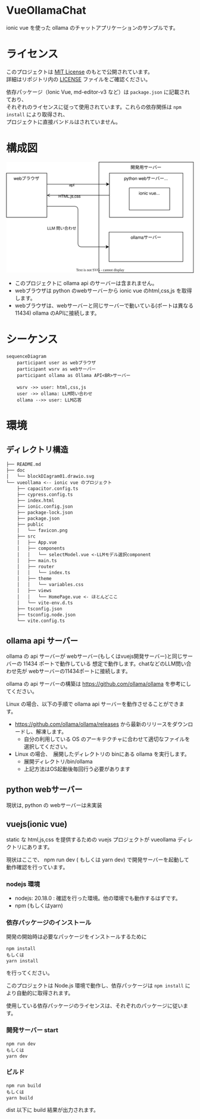 # VueOllamaChat

ionic vue を使った ollama のチャットアプリケーションのサンプルです。

# ライセンス

このプロジェクトは [MIT License](https://opensource.org/licenses/MIT) のもとで公開されています。  
詳細はリポジトリ内の [LICENSE](./LICENSE) ファイルをご確認ください。

依存パッケージ（Ionic Vue, md-editor-v3 など）は `package.json` に記載されており、  
それぞれのライセンスに従って使用されています。これらの依存関係は `npm install` により取得され、  
プロジェクトに直接バンドルはされていません。

# 構成図

![構成図](doc/blockDIagram01.drawio.svg)

* このプロジェクトに ollama api のサーバーは含まれません。
* webブラウザは python のwebサーバーから ionic vue のhtml,css,js を取得します。
* webブラウザは、webサーバーと同じサーバーで動いている(ポートは異なる11434) ollama のAPIに接続します。

# シーケンス

```mermaid
sequenceDiagram
    participant user as webブラウザ
    participant wsrv as webサーバー
    participant ollama as Ollama API<BR>サーバー

    wsrv ->> user: html,css,js
    user ->> ollama: LLM問い合わせ
    ollama -->> user: LLM応答
```

# 環境

## ディレクトリ構造

```
├── README.md
├── doc
│   └── blockDIagram01.drawio.svg
└── vueollama <-- ionic vue のプロジェクト
    ├── capacitor.config.ts
    ├── cypress.config.ts
    ├── index.html
    ├── ionic.config.json
    ├── package-lock.json
    ├── package.json
    ├── public
    │   └── favicon.png
    ├── src
    │   ├── App.vue
    │   ├── components
    │   │   └── selectModel.vue <-LLMモデル選択component
    │   ├── main.ts
    │   ├── router
    │   │   └── index.ts
    │   ├── theme
    │   │   └── variables.css
    │   ├── views
    │   │   └── HomePage.vue <- ほとんどここ
    │   └── vite-env.d.ts
    ├── tsconfig.json
    ├── tsconfig.node.json
    └── vite.config.ts
```
## ollama api サーバー

ollama の api サーバーが webサーバー(もしくはvuejs開発サーバー)と同じサーバーの 11434 ポートで動作している
想定で動作します。chatなどのLLM問い合わせ先が webサーバーの11434ポートに接続します。

ollama の api サーバーの構築は https://github.com/ollama/ollama を参考にしてください。

Linux の場合、以下の手順で ollama api サーバーを動作させることができます。

* https://github.com/ollama/ollama/releases から最新のリリースをダウンロードし、解凍します。
  * 自分の利用している OS のアーキテクチャに合わせて適切なファイルを選択してください。
* Linux の場合、　展開したディレクトリの binにある ollama を実行します。
  * 展開ディレクトリ/bin/ollama
  * 上記方法はOS起動後毎回行う必要があります

## python webサーバー

現状は, python の webサーバーは未実装

## vuejs(ionic vue)

static な html,js,css を提供するための vuejs プロジェクトが vueollama ディレクトリにあります。

現状はここで、 npm run dev ( もしくは yarn dev) で開発サーバーを起動して動作確認を行っています。

### nodejs 環境

* nodejs: 20.18.0 : 確認を行った環境。他の環境でも動作するはずです。
* npm (もしくはyarn)

### 依存パッケージのインストール

開発の開始時は必要なパッケージをインストールするために

```
npm install
もしくは
yarn install
```
を行ってください。

このプロジェクトは Node.js 環境で動作し、依存パッケージは `npm install` により自動的に取得されます。

使用している依存パッケージのライセンスは、それぞれのパッケージに従います。

### 開発サーバー start
```
npm run dev
もしくは
yarn dev
```

### ビルド

```
npm run build
もしくは
yarn build
```

dist 以下に build 結果が出力されます。
